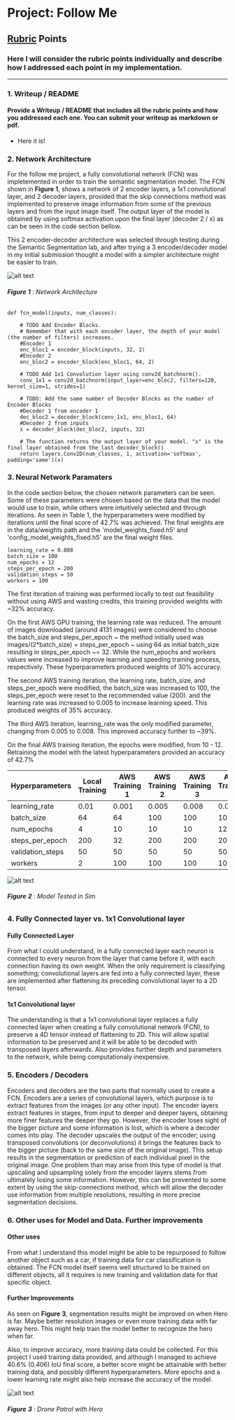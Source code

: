 # Project: Follow Me


[//]: # (Image References)

[image1]: ./docs/misc/FCN_Model.JPG
[image2]: ./docs/misc/FollowMe.JPG
[image3]: ./docs/misc/Drone_Patrol_hero.JPG


## [Rubric](https://review.udacity.com/#!/rubrics/1155/view) Points
### Here I will consider the rubric points individually and describe how I addressed each point in my implementation.  

---
### 1. Writeup / README

#### Provide a Writeup / README that includes all the rubric points and how you addressed each one.  You can submit your writeup as markdown or pdf.  

- Here it is!

### 2. Network Architecture

For the follow me project, a fully convolutional network (FCN) was impletemented in order to train the semantic segmentation model. The FCN shown in **Figure**  **1**, shows a network of 2 encoder layers, a 1x1 convolutional layer, and 2 decoder layers, provided that the skip connections method was implemented to preserve image information from some of the previous layers and from the input image itself. The output layer of the model is obtained by using softmax activation upon the final layer (decoder 2 / x) as can be seen in the code section bellow. 

This 2 encoder-decoder architecture was selected through testing during the Semantic Segmentation lab, and after trying a 3 encoder/decoder model in my initial submission thought a model with a simpler architecture might be easier to train. 

![alt text][image1]
###### **Figure**  **1** : Network Architecture


	def fcn_model(inputs, num_classes):
    
		# TODO Add Encoder Blocks. 
		# Remember that with each encoder layer, the depth of your model (the number of filters) increases.
		#Encoder 1
		enc_bloc1 = encoder_block(inputs, 32, 2)
		#Encoder 2
		enc_bloc2 = encoder_block(enc_bloc1, 64, 2)
		
		# TODO Add 1x1 Convolution layer using conv2d_batchnorm().
		conv_1x1 = conv2d_batchnorm(input_layer=enc_bloc2, filters=128, kernel_size=1, strides=1)
		
		# TODO: Add the same number of Decoder Blocks as the number of Encoder Blocks
		#Decoder 1 from encoder 1
		dec_bloc2 = decoder_block(conv_1x1, enc_bloc1, 64)
		#Decoder 2 from inputs
		x = decoder_block(dec_bloc2, inputs, 32)
		
		# The function returns the output layer of your model. "x" is the final layer obtained from the last decoder_block()
		return layers.Conv2D(num_classes, 1, activation='softmax', padding='same')(x)


### 3. Neural Network Paramaters  
In the code section below, the chosen network parameters can be seen. Some of these parameters were chosen based on the data that the model would use to train, while others were intuitively selected and through iterations. As seen in Table 1, the hyperparameters were modified by iterations until the final score of 42.7% was achieved. The final weights are in the data/weights path and the 'model_weights_fixed.h5' and 'config_model_weights_fixed.h5' are the final weight files.

	learning_rate = 0.008
	batch_size = 100
	num_epochs = 12
	steps_per_epoch = 200
	validation_steps = 50
	workers = 100

The first iteration of training was performed locally to test out feasibility without using AWS and wasting credits, this training provided weights with ~32% accuracy.

On the first AWS GPU training, the learning rate was reduced. The amount of images downloaded (around 4131 images) were considered to choose the batch_size and steps_per_epoch ~ the method initially used was images/(2*batch_size) = steps_per_epoch ~ using 64 as initial batch_size resulting in steps_per_epoch ~= 32. While the num_epochs and workers values were increased to improve learning and speeding training process, respectively. These hyperparameters produced weights of 30% accuracy.

The second AWS training iteration, the learning rate, batch_size, and steps_per_epoch were modified, the batch_size was increased to 100, the steps_per_epoch were reset to the recommended value (200). and the learning rate was increased to 0.005 to increase learning speed. This produced weights of 35% accuracy.

The third AWS iteration, learning_rate was the only modified parameter, changing from 0.005 to 0.008. This improved accuracy further to ~39%.

On the final AWS training iteration, the epochs were modified, from 10 - 12. Retraining the model with the latest hyperparameters provided an accuracy of 42.7%


Hyperparameters | Local Training | AWS Training 1 | AWS Training 2  | AWS Training 3 | AWS Training 4 
--- | --- | --- | --- | --- | ---
learning_rate | 0.01 | 0.001 | 0.005 | 0.008 | 0.008
batch_size | 64 | 64 | 100 | 100 | 100
num_epochs | 4 | 10 | 10 | 10 | 12
steps_per_epoch | 200 | 32 | 200 | 200 | 200
validation_steps | 50 | 50 | 50 | 50 | 50
workers | 2 | 100 | 100 | 100 | 100

![alt text][image2]
###### **Figure**  **2** : Model Tested in Sim


### 4. Fully Connected layer vs. 1x1 Convolutional layer
#### Fully Connected Layer 
From what I could understand, in a fully connected layer each neuron is connected to every neuron from the layer that came before it, with each connection having its own weight. When the only requirement is classifying something; convolutional layers are fed into a fully connected layer, these are implemented after flattening its preceding convolutional layer to a 2D tensor.  

#### 1x1 Convolutional layer 
The understanding is that a 1x1 convolutional layer replaces a fully connected layer when creating a fully convolutional network (FCN), to preserve a 4D tensor instead of flattening to 2D. This will allow spatial information to be preserved and it will be able to be decoded with transposed layers afterwards. Also provides further depth and parameters to the network, while being computationaly inexpensive.


### 5. Encoders / Decoders
Encoders and decoders are the two parts that normally used to create a FCN. Encoders are a series of convolutional layers, which purpose is to extract features from the images (or any other input). The encoder layers extract features in stages, from input to deeper and deeper layers, obtaining more finer features the deeper they go. However, the encoder loses sight of the bigger picture and some information is lost, which is where a decoder comes into play. The decoder upscales the output of the encoder; using transposed convolutions (or deconvolutions) it brings the features back to the bigger picture (back to the same size of the original image). This setup results in the segmentation or prediction of each individual pixel in the original image. One problem than may arise from this type of model is that upscaling and upsampling solely from the encoder layers stems from ultimately losing some information. However, this can be prevented to some extent by using the skip-connections method, which will allow the decoder use information from multiple resolutions, resulting in more precise segmentation decisions. 


### 6. Other uses for Model and Data. Further improvements
#### Other uses
From what I understand this model might be able to be repurposed to follow another object such as a car, if training data for car classification is obtained. The FCN model itself seems well structured to be trained on different objects, all it requires is new training and validation data for that specific object. 

#### Further Improvements
As seen on **Figure**  **3**, segmentation results might be improved on when Hero is far. Maybe better resolution images or even more training data with far away hero. This might help train the model better to recognize the hero when far. 

Also, to improve accuracy, more training data could be collected. For this project I used training data provided, and although I managed to achieve 40.6% (0.406) IoU final score, a better score might be attainable with better training data, and possibly different hyperparameters. More epochs and a lower learning rate might also help increase the accuracy of the model. 

![alt text][image3]
###### **Figure**  **3** : Drone Patrol with Hero











